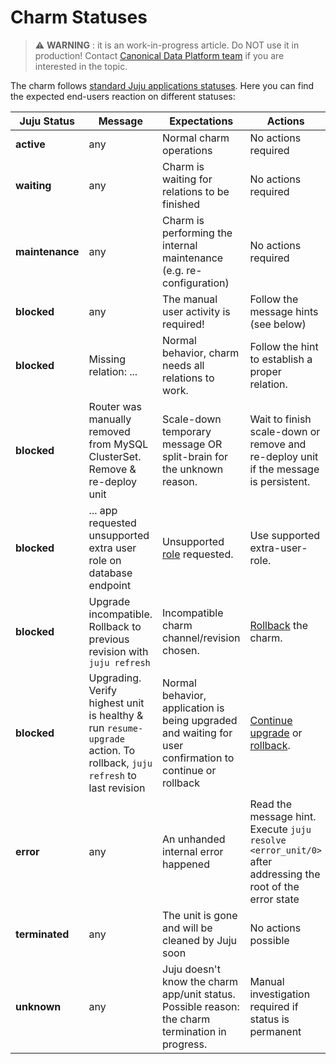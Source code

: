 # Charm Statuses

> :warning: **WARNING** : it is an work-in-progress article. Do NOT use it in production! Contact [Canonical Data Platform team](https://chat.charmhub.io/charmhub/channels/data-platform) if you are interested in the topic.

The charm follows [standard Juju applications statuses](https://juju.is/docs/olm/status-values#heading--application-status). Here you can find the expected end-users reaction on different statuses:

| Juju Status | Message | Expectations | Actions |
|-------|-------|-------|-------|
| **active** | any | Normal charm operations | No actions required |
| **waiting** | any | Charm is waiting for relations to be finished | No actions required |
| **maintenance** | any | Charm is performing the internal maintenance (e.g. re-configuration) | No actions required |
| **blocked** | any | The manual user activity is required! | Follow the message hints (see below) |
| **blocked** | Missing relation: ...  | Normal behavior, charm needs all relations to work. | Follow the hint to establish a proper relation. |
| **blocked** | Router was manually removed from MySQL ClusterSet. Remove & re-deploy unit | Scale-down temporary message OR split-brain for the unknown reason. | Wait to finish scale-down or remove and re-deploy unit if the message is persistent.|
| **blocked** | ... app requested unsupported extra user role on database endpoint | Unsupported [role](https://charmhub.io/data-integrator/configure#extra-user-roles) requested. | Use supported extra-user-role. |
| **blocked** | Upgrade incompatible. Rollback to previous revision with `juju refresh` | Incompatible charm channel/revision chosen. | [Rollback](/t/12239) the charm. |
| **blocked** | Upgrading. Verify highest unit is healthy & run `resume-upgrade ` action. To rollback, `juju refresh` to last revision | Normal behavior, application is being upgraded and waiting for user confirmation to continue or rollback | [Continue upgrade](/t/12238) or [rollback](/t/12239). |
| **error** | any | An unhanded internal error happened | Read the message hint. Execute `juju resolve <error_unit/0>` after addressing the root of the error state |
| **terminated** | any | The unit is gone and will be cleaned by Juju soon | No actions possible |
| **unknown** | any | Juju doesn't know the charm app/unit status. Possible reason: the charm termination in progress. | Manual investigation required if status is permanent |